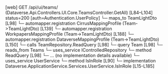 [web] GET /api/ui/teams/  (Dataverse.Api.Controllers.UI.Core.TeamsController.GetAll)  [L84–L104] status=200 [auth=Authentication.UserPolicy]
  └─ maps_to TeamLightDto [L98]
    └─ automapper.registration CirrusMappingProfile (Team->TeamLightDto) [L139]
    └─ automapper.registration WorkpapersMappingProfile (Team->TeamLightDto) [L188]
    └─ automapper.registration DataverseMappingProfile (Team->TeamLightDto) [L150]
  └─ calls TeamRepository.ReadQuery [L98]
  └─ query Team [L98]
    └─ reads_from Teams
  └─ uses_service IControlledRepository<Team>
    └─ method ReadQuery [L98]
      └─ ... (no implementation details available)
  └─ uses_service UserService
    └─ method IsInRole [L90]
      └─ implementation Dataverse.ApplicationService.Services.UserService.IsInRole [L15-L185]

